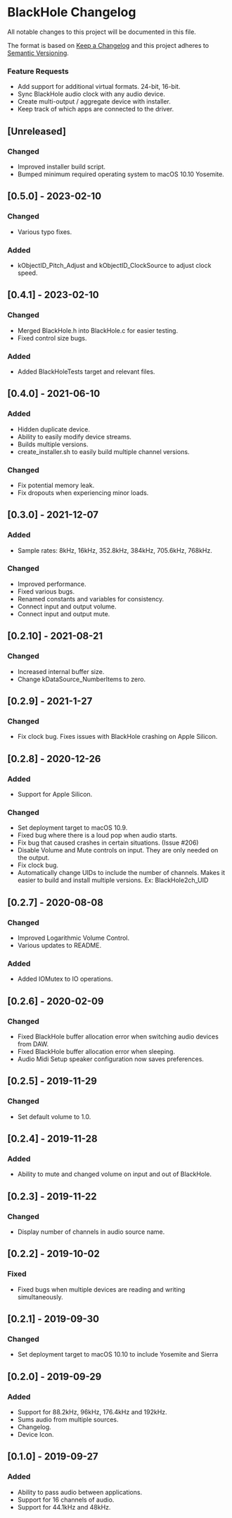 #  BlackHole Changelog

All notable changes to this project will be documented in this file.

The format is based on [Keep a Changelog](http://keepachangelog.com/en/1.1.0/)
and this project adheres to [Semantic Versioning](http://semver.org/spec/v2.0.0.html).

### Feature Requests

- Add support for additional virtual formats. 24-bit, 16-bit.
- Sync BlackHole audio clock with any audio device.
- Create multi-output / aggregate device with installer.
- Keep track of which apps are connected to the driver.

## [Unreleased]

### Changed

- Improved installer build script.
- Bumped minimum required operating system to macOS 10.10 Yosemite.

## [0.5.0] - 2023-02-10

### Changed

- Various typo fixes.

### Added

- kObjectID_Pitch_Adjust and kObjectID_ClockSource to adjust clock speed.

## [0.4.1] - 2023-02-10

### Changed

- Merged BlackHole.h into BlackHole.c for easier testing.
- Fixed control size bugs.

### Added

- Added BlackHoleTests target and relevant files.

## [0.4.0] - 2021-06-10

### Added

- Hidden duplicate device.
- Ability to easily modify device streams. 
- Builds multiple versions.
- create_installer.sh to easily build multiple channel versions. 

### Changed

- Fix potential memory leak.
- Fix dropouts when experiencing minor loads. 

## [0.3.0] - 2021-12-07

### Added

- Sample rates: 8kHz, 16kHz, 352.8kHz, 384kHz, 705.6kHz, 768kHz.

### Changed

- Improved performance.
- Fixed various bugs.
- Renamed constants and variables for consistency.
- Connect input and output volume.
- Connect input and output mute. 

## [0.2.10] - 2021-08-21

### Changed

- Increased internal buffer size.
- Change kDataSource_NumberItems to zero.

## [0.2.9] - 2021-1-27

### Changed

- Fix clock bug. Fixes issues with BlackHole crashing on Apple Silicon.

## [0.2.8] - 2020-12-26

### Added

- Support for Apple Silicon.

### Changed

- Set deployment target to macOS 10.9. 
- Fixed bug where there is a loud pop when audio starts.
- Fix bug that caused crashes in certain situations. (Issue #206)
- Disable Volume and Mute controls on input. They are only needed on the output. 
- Fix clock bug.
- Automatically change UIDs to include the number of channels. Makes it easier to build and install multiple versions. Ex: BlackHole2ch_UID

## [0.2.7] - 2020-08-08

### Changed

- Improved Logarithmic Volume Control.
- Various updates to README. 

### Added

- Added IOMutex to IO operations.

## [0.2.6] - 2020-02-09

### Changed

- Fixed BlackHole buffer allocation error when switching audio devices from DAW.
- Fixed BlackHole buffer allocation error when sleeping.
- Audio Midi Setup speaker configuration now saves preferences.

## [0.2.5] - 2019-11-29

### Changed

- Set default volume to 1.0.

## [0.2.4] - 2019-11-28

### Added

- Ability to mute and changed volume on input and out of BlackHole. 

## [0.2.3] - 2019-11-22

### Changed

- Display number of channels in audio source name.

## [0.2.2] - 2019-10-02

### Fixed

- Fixed bugs when multiple devices are reading and writing simultaneously.

## [0.2.1] - 2019-09-30

### Changed

- Set deployment target to macOS 10.10 to include Yosemite and Sierra

## [0.2.0] - 2019-09-29

### Added

- Support for 88.2kHz, 96kHz, 176.4kHz and 192kHz.
- Sums audio from multiple sources.
- Changelog.
- Device Icon.

## [0.1.0] - 2019-09-27

### Added

- Ability to pass audio between applications.
- Support for 16 channels of audio.
- Support for 44.1kHz and 48kHz.
